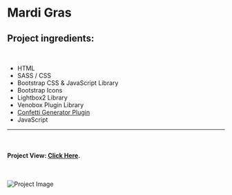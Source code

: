 # Mardi Gras

## Project ingredients:

<br/>

- HTML
- SASS / CSS
- Bootstrap CSS & JavaScript Library
- Bootstrap Icons
- Lightbox2 Library
- Venobox Plugin Library
- [Confetti Generator Plugin](https://github.com/Agezao/confetti-js)
- JavaScript

---

<br/>

#### Project View: [Click Here](https://korenstudios-mardi-gras-new-orleans.netlify.app/).

<br/>

![Project Image](https://res.cloudinary.com/korenstudios/image/upload/v1654782966/Projects%20View/mardi-gras_zovb07.png)
